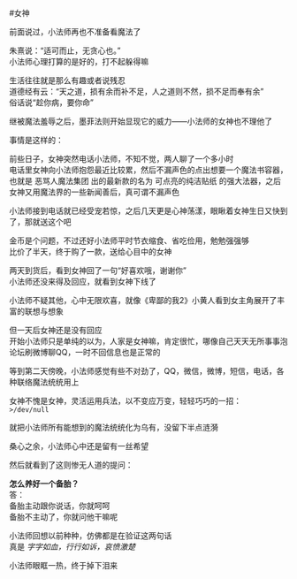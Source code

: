 #女神

前面说过，小法师再也不准备看魔法了

朱熹说：“适可而止，无贪心也。”   
小法师心理打算的是好的，打不起躲得嘛

生活往往就是那么有趣或者说残忍  
道德经有云：“天之道，损有余而补不足，人之道则不然，损不足而奉有余”  
俗话说“趁你病，要你命”    

继被魔法羞辱之后，墨菲法则开始显现它的威力——小法师的女神也不理他了

事情是这样的：  

前些日子，女神突然电话小法师，不知不觉，两人聊了一个多小时   
电话里女神向小法师抱怨最近比较累，然后不漏声色的点出想要一个魔法书容器，也就是 恶骂人魔法集团 出的最新款的名为 可点亮的纯洁贴纸 的强大法器，之后女神又用魔法界的一些新闻善后，真可谓不漏声色    

小法师接到电话就已经受宠若惊，之后几天更是心神荡漾，眼瞅着女神生日又快到了，那就送这个吧   

金币是个问题，不过还好小法师平时节衣缩食、省吃俭用，勉勉强强够      
比价了半天，终于购了一款，送给心目中的女神  

两天到货后，看到女神回了一句“好喜欢哦，谢谢你”  
小法师还没来得及回应，就看到女神下线了

小法师不疑其他，心中无限欢喜，就像《卑鄙的我2》小黄人看到女主角展开了丰富的联想与想象  

但一天后女神还是没有回应  
开始小法师只是单纯的以为，人家是女神嘛，肯定很忙，哪像自己天天无所事事泡论坛刷微博聊QQ，一时不回信息也是正常的   

等到第二天傍晚，小法师感觉有些不对劲了，QQ，微信，微博，短信，电话，各种联络魔法统统用上  

女神不愧是女神，灵活运用兵法，以不变应万变，轻轻巧巧的一招：  
`>/dev/null`

就把小法师所有能想到的魔法统统化为乌有，没留下半点涟漪  

桑心之余，小法师心中还是留有一丝希望  

然后就看到了这则惨无人道的提问：  

**怎么养好一个备胎？**   
答：   
备胎主动跟你说话，你就呵呵  
备胎不主动了，你就问他干嘛呢  

小法师回想以前种种，仿佛都是在验证这两句话  
真是 *字字如血，行行如诉，哀愤激楚*  

小法师眼眶一热，终于掉下泪来